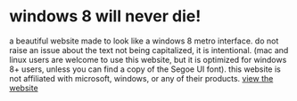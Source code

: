 # windows 8 will never die!
a beautiful website made to look like a windows 8 metro interface.
do not raise an issue about the text not being capitalized, it is intentional.
(mac and linux users are welcome to use this website, but it is optimized for windows 8+ users, unless you can find a copy of the Segoe UI font).
this website is not affiliated with microsoft, windows, or any of their products.
[view the website](https://spetterman66.github.io/)